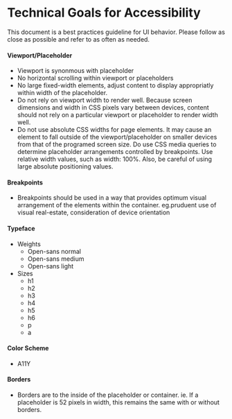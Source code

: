 # Technical Goals for Accessibility
This document is a best practices guideline for UI behavior. Please follow as close as possible and refer to as often as needed.
#### Viewport/Placeholder
- Viewport is synonmous with placeholder
- No horizontal scrolling within viewport or placeholders
- No large fixed-width elements, adjust content to display appropriatly within width of the placeholder.
- Do not rely on viewport width to render well. Because screen dimensions and width in CSS pixels vary between devices, content should not rely on a particular viewport or placeholder to render width well.
- Do not use absolute CSS widths for page elements. It may cause an element to fall outside of the viewport/placeholder on smaller devices from that of the programed screen size. Do use CSS media queries to determine placeholder arrangements controlled by breakpoints. Use relative width values, such as width: 100%. Also, be careful of using large absolute positioning values. 

#### Breakpoints
- Breakpoints should be used in a way that provides optimum visual arrangement of the elements within the container. eg.pruduent use of visual real-estate, consideration of device orientation

#### Typeface
- Weights
    - Open-sans normal
    - Open-sans medium
    - Open-sans light
- Sizes
    - h1
    - h2
    - h3
    - h4
    - h5
    - h6
    - p
    - a

#### Color Scheme
- A11Y

#### Borders
- Borders are to the inside of the placeholder or container. ie. If a placeholder is 52 pixels in width, this remains the same with or without borders.